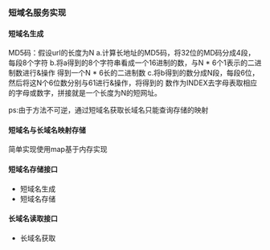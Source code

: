 ### 短域名服务实现



#### 短域名生成

MD5码：假设url的长度为N
a.计算长地址的MD5码，将32位的MD码分成4段，每段8个字符
b.将a得到的8个字符串看成一个16进制的数，与N * 6个1表示的二进制数进行&操作
得到一个N * 6长的二进制数
c.将b得到的数分成N段，每段6位，然后将这N个6位数分别与61进行&操作，将得到的
数作为INDEX去字母表取相应的字母或数字，拼接就是一个长度为N的短网址。

ps:由于方法不可逆，通过短域名获取长域名只能查询存储的映射



#### 短域名与长域名映射存储

简单实现使用map基于内存实现



#### 短域名存储接口

- 短域名生成
- 短域名存储

#### 长域名读取接口

- 长域名获取

